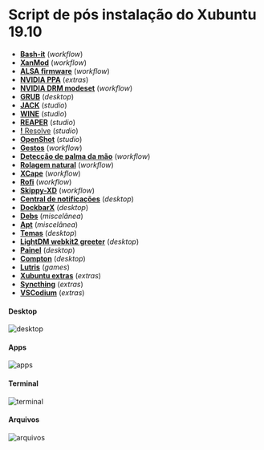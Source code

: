 # Script de pós instalação do Xubuntu 19.10
 - [**Bash-it**](scripts/bash-it.md) (_workflow_)
 - [**XanMod**](scripts/xanmod.md) (_workflow_)
 - [**ALSA firmware**](scripts/alsa-firmware.md) (_workflow_)
 - [**NVIDIA PPA**](scripts/nvidia-ppa.md) (_extras_)
 - [**NVIDIA DRM modeset**](scripts/nvidia-drm-modeset.md) (_workflow_)
 - [**GRUB**](scripts/grub.md) (_desktop_)
 - [**JACK**](scripts/jack.md) (_studio_)
 - [**WINE**](scripts/wine.md) (_studio_)
 - [**REAPER**](scripts/reaper.md) (_studio_)
 - [**!** Resolve](scripts/resolve.md) (_studio_)
 - [**OpenShot**](scripts/openshot.md) (_studio_)
 - [**Gestos**](scripts/gestures.md) (_workflow_)
 - [**Detecção de palma da mão**](scripts/palmdetection.md) (_workflow_)
 - [**Rolagem natural**](scripts/natural-scrolling.md) (_workflow_)
 - [**XCape**](scripts/xcape.md) (_workflow_)
 - [**Rofi**](scripts/rofi.md) (_workflow_)
 - [**Skippy-XD**](scripts/skippy-xd.md) (_workflow_)
 - [**Central de notificações**](scripts/deadd-notification-center.md) (_desktop_)
 - [**DockbarX**](scripts/dockbarx.md) (_desktop_)
 - [**Debs**](scripts/debs.md) (_miscelânea_)
 - [**Apt**](scripts/apt.md) (_miscelânea_)
 - [**Temas**](scripts/style.md) (_desktop_)
 - [**LightDM webkit2 greeter**](scripts/lightdm-webkit2-greeter.md) (_desktop_)
 - [**Painel**](scripts/panel.md) (_desktop_)
 - [**Compton**](scripts/compton.md) (_desktop_)
 - [**Lutris**](scripts/lutris.md) (_games_)
 - [**Xubuntu extras**](scripts/xubuntu-extras.md) (_extras_)
 - [**Syncthing**](scripts/syncthing.md) (_extras_)
 - [**VSCodium**](scripts/vscodium.md) (_extras_)

#### Desktop
![desktop](images/desktop.png)

#### Apps
![apps](images/apps.png)

#### Terminal
![terminal](images/terminal.png)

#### Arquivos
![arquivos](images/arquivos.png)